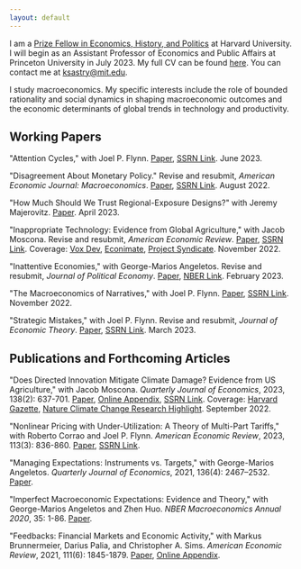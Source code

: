 ```yaml
---
layout: default
---
```


I am a [Prize Fellow in Economics, History, and Politics](https://histecon.fas.harvard.edu/ehppf/index.html) at Harvard University. I will begin as an Assistant Professor of Economics and Public Affairs at Princeton University in July 2023. My full CV can be found [here](files/kas_cv.pdf). You can contact me at ksastry@mit.edu.

I study macroeconomics. My specific interests include the role of bounded rationality and social dynamics in shaping macroeconomic outcomes and the economic determinants of global trends in technology and productivity.


## Working Papers

"Attention Cycles," with Joel P. Flynn.
[Paper](files/AC_June_2023.pdf),
[SSRN Link](https://papers.ssrn.com/sol3/papers.cfm?abstract_id=3592107).
June 2023.

"Disagreement About Monetary Policy." Revise and resubmit, _American Economic Journal: Macroeconomics_.
[Paper](files/sastry_monetary_Aug2022.pdf),
[SSRN Link](https://papers.ssrn.com/sol3/papers.cfm?abstract_id=3421723).
August 2022.

"How Much Should We Trust Regional-Exposure Designs?" with Jeremy Majerovitz.
[Paper](files/Regional_Exposure_April23.pdf).
April 2023.

"Inappropriate Technology: Evidence from Global Agriculture," with Jacob Moscona. Revise and resubmit, _American Economic Review_.
[Paper](files/IT_15nov2022.pdf),
[SSRN Link](https://papers.ssrn.com/sol3/papers.cfm?abstract_id=3886019).
Coverage:
[Vox Dev](https://voxdev.org/topic/technology-innovation/inappropriate-technology-evidence-global-agriculture),
[Econimate](https://www.youtube.com/watch?v=2MZqeRcecwQ),
[Project Syndicate](https://www.project-syndicate.org/commentary/when-ideas-and-technologies-cause-more-harm-than-good-by-dani-rodrik-2023-02).
November 2022.

"Inattentive Economies," with George-Marios Angeletos. Revise and resubmit, _Journal of Political Economy_.
[Paper](files/ie_feb2023.pdf),
[NBER Link](https://www.nber.org/papers/w26413).
February 2023.

"The Macroeconomics of Narratives," with Joel P. Flynn.
[Paper](files/Narratives_Nov032022.pdf),
[SSRN Link](https://papers.ssrn.com/sol3/papers.cfm?abstract_id=4140751).
November 2022.

"Strategic Mistakes," with Joel P. Flynn. Revise and resubmit, _Journal of Economic Theory_.
[Paper](files/SMMarch23.pdf), [SSRN Link](https://papers.ssrn.com/sol3/papers.cfm?abstract_id=3663481).
March 2023.

## Publications and Forthcoming Articles


"Does Directed Innovation Mitigate Climate Damage? Evidence from US Agriculture," with Jacob Moscona. _Quarterly Journal of Economics_, 2023, 138(2): 637-701.
[Paper](files/MosconaSastry_Main.pdf),
[Online Appendix](files/MosconaSastry_Appendix.pdf),
[SSRN Link](https://papers.ssrn.com/sol3/papers.cfm?abstract_id=3744951).
Coverage:
[Harvard Gazette](https://news.harvard.edu/gazette/story/2022/11/can-tech-save-us-from-worst-of-climate-change-effects-doesnt-look-good/),
[Nature Climate Change Research Highlight](https://www.nature.com/articles/s41558-022-01552-w).
September 2022.

"Nonlinear Pricing with Under-Utilization: A Theory of Multi-Part Tariffs," with Roberto Corrao and Joel P. Flynn.  _American Economic Review_, 2023, 113(3): 836-860.
[Paper](files/NLPU_Nov2022.pdf),
[SSRN Link](https://papers.ssrn.com/sol3/papers.cfm?abstract_id=3817175).

"Managing Expectations: Instruments vs. Targets," with George-Marios Angeletos. _Quarterly Journal of Economics_, 2021, 136(4): 2467–2532.
[Paper](files/pc_sep20.pdf).

"Imperfect Macroeconomic Expectations: Evidence and Theory," with George-Marios Angeletos and Zhen Huo. _NBER Macroeconomics Annual 2020_, 35: 1-86.
[Paper](files/ime.pdf).

"Feedbacks: Financial Markets and Economic Activity," with Markus Brunnermeier, Darius Palia, and Christopher A. Sims. _American Economic Review_, 2021, 111(6): 1845-1879.
[Paper](files/bpss_paper.pdf),
[Online Appendix](files/bpss_app.pdf).

